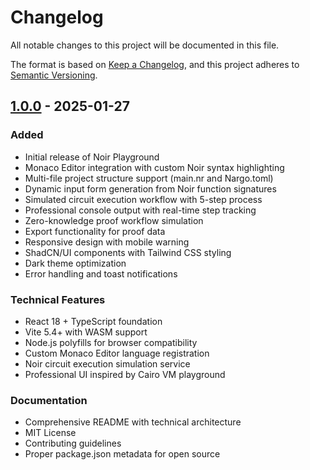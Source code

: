 # Changelog

All notable changes to this project will be documented in this file.

The format is based on [Keep a Changelog](https://keepachangelog.com/en/1.0.0/),
and this project adheres to [Semantic Versioning](https://semver.org/spec/v2.0.0.html).

## [1.0.0] - 2025-01-27

### Added
- Initial release of Noir Playground
- Monaco Editor integration with custom Noir syntax highlighting
- Multi-file project structure support (main.nr and Nargo.toml)
- Dynamic input form generation from Noir function signatures
- Simulated circuit execution workflow with 5-step process
- Professional console output with real-time step tracking
- Zero-knowledge proof workflow simulation
- Export functionality for proof data
- Responsive design with mobile warning
- ShadCN/UI components with Tailwind CSS styling
- Dark theme optimization
- Error handling and toast notifications

### Technical Features
- React 18 + TypeScript foundation
- Vite 5.4+ with WASM support
- Node.js polyfills for browser compatibility
- Custom Monaco Editor language registration
- Noir circuit execution simulation service
- Professional UI inspired by Cairo VM playground

### Documentation
- Comprehensive README with technical architecture
- MIT License
- Contributing guidelines
- Proper package.json metadata for open source

[1.0.0]: https://github.com/YOUR_USERNAME/noir-playground/releases/tag/v1.0.0